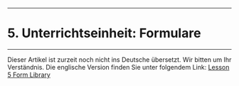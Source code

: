 ****
# 5. Unterrichtseinheit: Formulare
---

Dieser Artikel ist zurzeit noch nicht ins Deutsche übersetzt. Wir bitten um Ihr Verständnis. Die englische Version finden Sie unter folgendem Link: [Lesson 5 Form Library](https://help.toladata.com/en/toladata-course/lesson-5-form-library.html)


